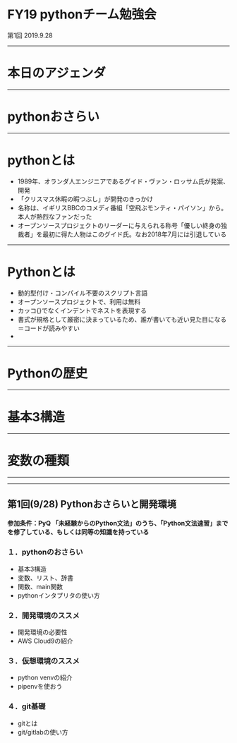 FY19 pythonチーム勉強会
==
第1回
2019.9.28

---

本日のアジェンダ
==

---

pythonおさらい
==

---
pythonとは
==
- 1989年、オランダ人エンジニアであるグイド・ヴァン・ロッサム氏が発案、開発
- 「クリスマス休暇の暇つぶし」が開発のきっかけ
- 名称は、イギリスBBCのコメディ番組「空飛ぶモンティ・パイソン」から。本人が熱烈なファンだった
- オープンソースプロジェクトのリーダーに与えられる称号「優しい終身の独裁者」を最初に得た人物はこのグイド氏。なお2018年7月には引退している

---

Pythonとは
==
- 動的型付け・コンパイル不要のスクリプト言語
- オープンソースプロジェクトで、利用は無料
- カッコ{}でなくインデントでネストを表現する
- 書式が規格として厳密に決まっているため、誰が書いても近い見た目になる＝コードが読みやすい
- 

---

Pythonの歴史
==


---
基本3構造
==

---

変数の種類
==

---




---
## 第1回(9/28) Pythonおさらいと開発環境
#### 参加条件：PyQ 「未経験からのPython文法」のうち、「Python文法速習」までを修了している、もしくは同等の知識を持っている
### １．pythonのおさらい
- 基本3構造
- 変数、リスト、辞書
- 関数、main関数
- pythonインタプリタの使い方

### ２．開発環境のススメ
- 開発環境の必要性
- AWS Cloud9の紹介
 
### ３．仮想環境のススメ
- python venvの紹介
- pipenvを使おう

### ４．git基礎
- gitとは
- git/gitlabの使い方